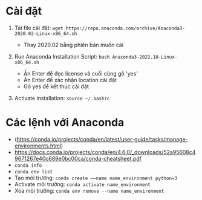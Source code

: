 # Cài đặt
1. Tải file cài đặt: `wget https://repo.anaconda.com/archive/Anaconda3-2020.02-Linux-x86_64.sh`
	- Thay 2020.02 bằng phiên bản muốn cài

2. Run Anaconda Installation Script: `bash Anaconda3-2022.10-Linux-x86_64.sh`
	- Ấn Enter để đọc license và cuối cùng gõ 'yes'
	- Ấn Enter để xác nhận location cài đặt
	- Gõ yes để kết thúc cài đặt

3. Activate installation: `source ~/.bashrc`


# Các lệnh với Anaconda 
- (https://conda.io/projects/conda/en/latest/user-guide/tasks/manage-environments.html)
- https://docs.conda.io/projects/conda/en/4.6.0/_downloads/52a95608c49671267e40c689e0bc00ca/conda-cheatsheet.pdf
- `conda info`
- `conda env list`
- Tạo môi trường: `conda create ––name name_environment python=3`
- Activate môi trường: `conda activate name_environment`
- Xóa môi trường: `conda env remove --name name_environment`







